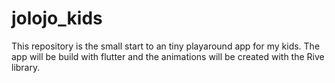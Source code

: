 # jolojo_kids
 This repository is the small start to an tiny playaround app for my kids. The app will be build with flutter and the animations will be created with the Rive library.
